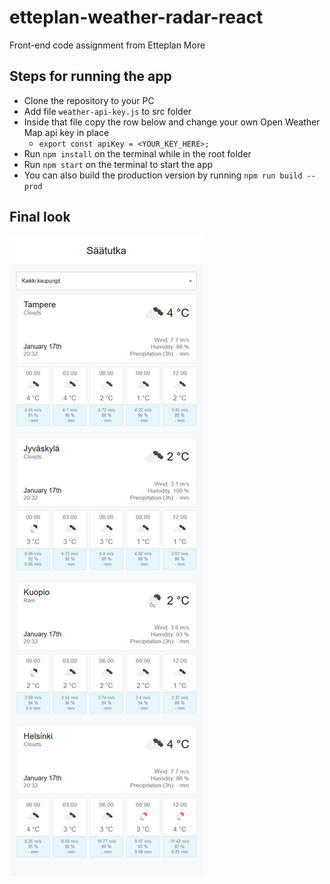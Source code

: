 # etteplan-weather-radar-react

Front-end code assignment from Etteplan More

## Steps for running the app

-   Clone the repository to your PC
-   Add file `weather-api-key.js` to src folder
-   Inside that file copy the row below and change your own Open Weather Map api key in place
    -   `export const apiKey = <YOUR_KEY_HERE>;`
-   Run `npm install` on the terminal while in the root folder
-   Run `npm start` on the terminal to start the app
-   You can also build the production version by running `npm run build --prod`

## Final look

![](https://raw.githubusercontent.com/rekomerio/etteplan-weather-radar-react/master/img/1.png)
